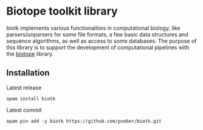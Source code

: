 Biotope toolkit library
=======================

biotk implements various functionalities in computational biology,
like parsers/unparsers for some file formats, a few basic data
structures and sequence algorithms, as well as access to some
databases. The purpose of this library is to support the development
of computational pipelines with the
[biotope](https://github.com/pveber/biotope) library.

## Installation

Latest release
```
opam install biotk
```

Latest commit
```
opam pin add -y biotk https://github.com/pveber/biotk.git
```
